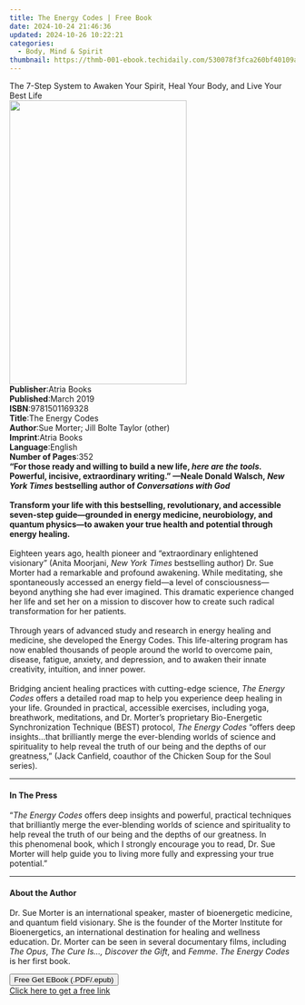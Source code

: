 ```yaml
---
title: The Energy Codes | Free Book
date: 2024-10-24 21:46:36
updated: 2024-10-26 10:22:21
categories:
  - Body, Mind & Spirit
thumbnail: https://thmb-001-ebook.techidaily.com/530078f3fca260bf40109a890a689cd3c079008f636d424fde43ac2b7baba016.jpg
---
```

<main id="book-container">
  <div class="flex flex-col">
    <div class="book-brief flex-1 py-6 px-4 sm:p-6 md:py-10 md:px-8">
      <!-- brief-->
      <div class="book-brief-main">
        The 7-Step System to Awaken Your Spirit, Heal Your Body, and Live Your
        Best Life
      </div>
    </div>
    <div
      class="book-meta-info flex-1 grid gap-4 col-start-1 col-end-3 row-start-1 sm:mb-6 sm:grid-cols-4 lg:gap-6 lg:col-start-2 lg:row-end-6 lg:row-span-6 lg:mb-0"
    >
      <div
        class="book-meta-info-left place-content-center mt-4 p-4 text-sm leading-6 col-start-2 col-span-2 dark:text-slate-400"
      >
        <img
          class="w-full h-500 object-cover rounded-lg sm:h-255 sm:col-span-2 lg:col-span-full"
          src="https://img-001-ebook.techidaily.com/391756ae24452cbd6d6c72885d81a9452a9236d1826035c8a49df7f85fb9c3a3.jpg"
          alt=""
          width="312"
          height="500"
        />
      </div>
      <div
        class="book-meta-info-right mt-2 col-start-1 row-start-2 col-span-3 self-center"
      >
        <!-- meta data  -->
        <div class="flex flex-col px-4 md:px-8">
          <div class="flex-1">
            <strong>Publisher</strong>:<span class="px-2">Atria Books</span>
          </div>
          <div class="flex-1">
            <strong>Published</strong>:<span class="px-2">March 2019</span>
          </div>
          <div class="flex-1">
            <strong>ISBN</strong>:<span class="px-2">9781501169328</span>
          </div>
          <div class="flex-1">
            <strong>Title</strong>:<span class="px-2">The Energy Codes</span>
          </div>
          <div class="flex-1">
            <strong>Author</strong>:<span class="px-2"
              >Sue Morter; Jill Bolte Taylor (other)</span
            >
          </div>
          <div class="flex-1">
            <strong>Imprint</strong>:<span class="px-2">Atria Books</span>
          </div>
          <div class="flex-1">
            <strong>Language</strong>:<span class="px-2">English</span>
          </div>
          <div class="flex-1">
            <strong>Number of Pages</strong>:<span class="px-2">352</span>
          </div>
        </div>
      </div>
    </div>
    <div class="book-description flex-1 py-6 px-4 sm:p-6 md:py-10 md:px-8">
      <div class="book-description-main">
        <div accordion-content="" id="description">
          <b
            >“For those ready and willing to build a new life,
            <i>here are the tools. </i>Powerful, incisive, extraordinary
            writing.” —Neale Donald Walsch,<i> New York Times </i>bestselling
            author of <i>Conversations with God</i></b
          ><br />
          <br /><b
            >Transform your life with this bestselling, revolutionary, and
            accessible seven-step guide—grounded in energy medicine,
            neurobiology, and quantum physics—to awaken your true health and
            potential through energy healing. </b
          ><br /><br />Eighteen years ago, health pioneer and “extraordinary
          enlightened visionary” (Anita Moorjani,
          <i>New York Times</i> bestselling author) Dr. Sue Morter had a
          remarkable and profound awakening. While meditating, she spontaneously
          accessed an energy field—a level of consciousness—beyond anything she
          had ever imagined. This dramatic experience changed her life and set
          her on a mission to discover how to create such radical transformation
          for her patients.<br />
          <br />Through years of advanced study and research in energy healing
          and medicine, she developed the Energy Codes. This life-altering
          program has now enabled thousands of people around the world to
          overcome pain, disease, fatigue, anxiety, and depression, and to
          awaken their innate creativity, intuition, and inner power.<br />
          <br />Bridging ancient healing practices with cutting-edge science,
          <i>The Energy Codes </i>offers a detailed road map to help you
          experience deep healing in your life. Grounded in practical,
          accessible exercises, including yoga, breathwork, meditations, and Dr.
          Morter’s proprietary Bio-Energetic Synchronization Technique (BEST)
          protocol, <i>The Energy Codes</i> “offers deep insights…that
          brilliantly merge the ever-blending worlds of science and spirituality
          to help reveal the truth of our being and the depths of our
          greatness,” (Jack Canfield, coauthor of the Chicken Soup for the Soul
          series).
        </div>
        <div class="accordion-fader"></div>
      </div>
    </div>
    <div class="book-excerpts flex-1 py-6 px-4 sm:p-6 md:py-10 md:px-8">
      <!-- excerpts-->
      <div class="book-excerpts-main">
        <hr />
        <h4 class="placeholder placeholder-heading">
          <span>In The Press</span>
        </h4>
        <p>
          “<i>The Energy Codes</i> offers deep insights and powerful, practical
          techniques that brilliantly merge the ever-blending worlds of science
          and spirituality to help reveal the truth of our being and the depths
          of our greatness. In this&nbsp;phenomenal book, which I strongly
          encourage you to read, Dr. Sue Morter will help guide you to living
          more fully and expressing your true potential.”
        </p>
      </div>
    </div>
    <div class="book-about-author flex-1 py-6 px-4 sm:p-6 md:py-10 md:px-8">
      <!-- about author-->
      <div class="book-main-author-main">
        <hr />
        <h4 class="placeholder placeholder-heading">
          <span>About the Author</span>
        </h4>
        <p>
          Dr. Sue Morter is an international speaker, master of bioenergetic
          medicine, and quantum field visionary. She is the founder of the
          Morter Institute for Bioenergetics, an international destination for
          healing and wellness education. Dr. Morter can be seen in several
          documentary films, including <i>The Opus</i>,
          <i>The Cure Is..., Discover the Gift</i>, and <i>Femme</i>.
          <i>The Energy Codes</i> is her first book.
        </p>
      </div>
    </div>
    <div class="book-free-get flex-1 py-6 px-4 sm:p-6 md:py-10 md:px-8">
      <button
        id="btn-free-get"
        class="bg-blue-500 hover:bg-blue-700 text-white font-bold py-2 px-4 rounded"
      >
        Free Get EBook (.PDF/.epub)
      </button>
      <div id="countdown-display" class="px-2 text-lg mt-2"></div>
      <a
        id="free-link"
        class="hidden bg-blue-500 hover:bg-blue-700 text-white font-bold py-2 px-4 rounded"
        href="https://www.ebooks.com/en-us/book/96326874/the-energy-codes/sue-morter/"
        target="_blank"
        >Click here to get a free link</a
      >
    </div>
    <script>
      let countdownTime = 0;
      let countdownInterval = null;
      document
        .getElementById('btn-free-get')
        .addEventListener('click', startCountdown);
      function startCountdown() {
        countdownTime = new Date().getTime() + 60000 * 3;
        countdownInterval = setInterval(updateCountdown, 1000);
        document.getElementById('btn-free-get').disabled = true;
        document
          .getElementById('btn-free-get')
          .classList.add('bg-gray-500', 'cursor-not-allowed');
      }
      function updateCountdown() {
        let currentTime = new Date().getTime();
        let timeLeft = countdownTime - currentTime;
        let secondsLeft = Math.floor(timeLeft / 1000);
        document.getElementById('countdown-display').innerHTML =
          `Remaining time: ${secondsLeft} seconds.`;
        if (secondsLeft <= 0) {
          clearInterval(countdownInterval);
          document.getElementById('btn-free-get').classList.add('hidden');
          document.getElementById('free-link').classList.remove('hidden');
          document.getElementById('countdown-display').innerHTML = '';
        }
      }
    </script>
  </div>
</main>
